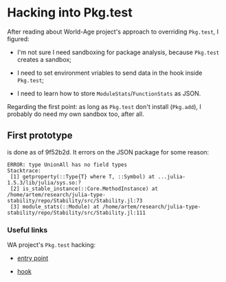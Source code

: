 # Hacking into Pkg.test

After reading about World-Age project's approach to overriding `Pkg.test`,
I figured:

* I'm not sure I need sandboxing for package analysis, because `Pkg.test` creates a
  sandbox;

* I need to set environment vriables to send data in the hook inside `Pkg.test`;

* I need to learn how to store `ModuleStats`/`FunctionStats` as JSON.

Regarding the first point: as long as `Pkg.test` don't install (`Pkg.add`),
I probably do need my own sandbox too, after all.

## First prototype

is done as of 9f52b2d. It errors on the JSON package for some reason:

```
ERROR: type UnionAll has no field types
Stacktrace:
 [1] getproperty(::Type{T} where T, ::Symbol) at ...julia-1.5.3/lib/julia/sys.so:?
 [2] is_stable_instance(::Core.MethodInstance) at /home/artem/research/julia-type-stability/repo/Stability/src/Stability.jl:73
 [3] module_stats(::Module) at /home/artem/research/julia-type-stability/repo/Stability/src/Stability.jl:111
```

### Useful links

WA project's `Pkg.test` hacking:

* [entry point](https://github.com/julbinb/juliette-wa/blob/master/src/analysis/dynamic-analysis/analyze-package.jl)

* [hook](https://github.com/julbinb/juliette-wa/blob/master/src/analysis/dynamic-analysis/override-core/test-override.jl)
